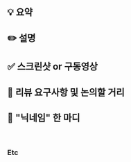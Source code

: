 ## 💡 요약
<!-- 아래에 어떤 작업을 진행했는지 적어주세요 -->

## ✏️ 설명
<!-- 아래에 설명을 적어주세요 -->

## ✅ 스크린샷 or 구동영상
<!-- 스크린샷 or 구동영상이 있다면 찍어주세요 -->

## 💬 리뷰 요구사항 및 논의할 거리
<!-- 리뷰어가 확인했으면 하는 부분이 있다면 작성해주세요 -->

## 💯 "닉네임" 한 마디
<!-- 작업하면서 느낀 모든 생각들! -->

<br>

### Etc
<!-- 작업 중 특이사항이 생기면 적어주세요 -->
